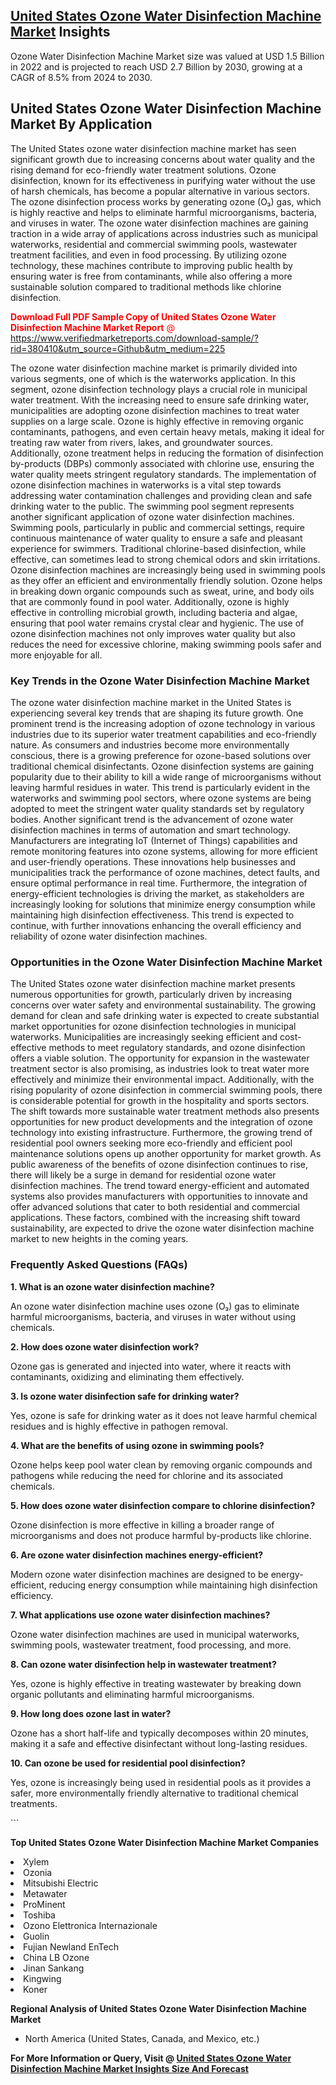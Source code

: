 <h2><a href="https://www.verifiedmarketreports.com/download-sample/?rid=380410&amp;utm_source=Github&amp;utm_medium=225" target="_blank">United States Ozone Water Disinfection Machine Market</a> Insights</h2><p>Ozone Water Disinfection Machine Market size was valued at USD 1.5 Billion in 2022 and is projected to reach USD 2.7 Billion by 2030, growing at a CAGR of 8.5% from 2024 to 2030.</p><p> <h2>United States Ozone Water Disinfection Machine Market By Application</h2> <p>The United States ozone water disinfection machine market has seen significant growth due to increasing concerns about water quality and the rising demand for eco-friendly water treatment solutions. Ozone disinfection, known for its effectiveness in purifying water without the use of harsh chemicals, has become a popular alternative in various sectors. The ozone disinfection process works by generating ozone (O₃) gas, which is highly reactive and helps to eliminate harmful microorganisms, bacteria, and viruses in water. The ozone water disinfection machines are gaining traction in a wide array of applications across industries such as municipal waterworks, residential and commercial swimming pools, wastewater treatment facilities, and even in food processing. By utilizing ozone technology, these machines contribute to improving public health by ensuring water is free from contaminants, while also offering a more sustainable solution compared to traditional methods like chlorine disinfection. <p><span class=""><span style="color: #ff0000;"><strong>Download Full PDF Sample Copy of United States Ozone Water Disinfection Machine Market Report</strong> @ </span><a href="https://www.verifiedmarketreports.com/download-sample/?rid=380410&amp;utm_source=Github&amp;utm_medium=225" target="_blank">https://www.verifiedmarketreports.com/download-sample/?rid=380410&amp;utm_source=Github&amp;utm_medium=225</a></span></p> The ozone water disinfection machine market is primarily divided into various segments, one of which is the waterworks application. In this segment, ozone disinfection technology plays a crucial role in municipal water treatment. With the increasing need to ensure safe drinking water, municipalities are adopting ozone disinfection machines to treat water supplies on a large scale. Ozone is highly effective in removing organic contaminants, pathogens, and even certain heavy metals, making it ideal for treating raw water from rivers, lakes, and groundwater sources. Additionally, ozone treatment helps in reducing the formation of disinfection by-products (DBPs) commonly associated with chlorine use, ensuring the water quality meets stringent regulatory standards. The implementation of ozone disinfection machines in waterworks is a vital step towards addressing water contamination challenges and providing clean and safe drinking water to the public. The swimming pool segment represents another significant application of ozone water disinfection machines. Swimming pools, particularly in public and commercial settings, require continuous maintenance of water quality to ensure a safe and pleasant experience for swimmers. Traditional chlorine-based disinfection, while effective, can sometimes lead to strong chemical odors and skin irritations. Ozone disinfection machines are increasingly being used in swimming pools as they offer an efficient and environmentally friendly solution. Ozone helps in breaking down organic compounds such as sweat, urine, and body oils that are commonly found in pool water. Additionally, ozone is highly effective in controlling microbial growth, including bacteria and algae, ensuring that pool water remains crystal clear and hygienic. The use of ozone disinfection machines not only improves water quality but also reduces the need for excessive chlorine, making swimming pools safer and more enjoyable for all. <h3>Key Trends in the Ozone Water Disinfection Machine Market</h3> <p>The ozone water disinfection machine market in the United States is experiencing several key trends that are shaping its future growth. One prominent trend is the increasing adoption of ozone technology in various industries due to its superior water treatment capabilities and eco-friendly nature. As consumers and industries become more environmentally conscious, there is a growing preference for ozone-based solutions over traditional chemical disinfectants. Ozone disinfection systems are gaining popularity due to their ability to kill a wide range of microorganisms without leaving harmful residues in water. This trend is particularly evident in the waterworks and swimming pool sectors, where ozone systems are being adopted to meet the stringent water quality standards set by regulatory bodies. Another significant trend is the advancement of ozone water disinfection machines in terms of automation and smart technology. Manufacturers are integrating IoT (Internet of Things) capabilities and remote monitoring features into ozone systems, allowing for more efficient and user-friendly operations. These innovations help businesses and municipalities track the performance of ozone machines, detect faults, and ensure optimal performance in real time. Furthermore, the integration of energy-efficient technologies is driving the market, as stakeholders are increasingly looking for solutions that minimize energy consumption while maintaining high disinfection effectiveness. This trend is expected to continue, with further innovations enhancing the overall efficiency and reliability of ozone water disinfection machines. <h3>Opportunities in the Ozone Water Disinfection Machine Market</h3> <p>The United States ozone water disinfection machine market presents numerous opportunities for growth, particularly driven by increasing concerns over water safety and environmental sustainability. The growing demand for clean and safe drinking water is expected to create substantial market opportunities for ozone disinfection technologies in municipal waterworks. Municipalities are increasingly seeking efficient and cost-effective methods to meet regulatory standards, and ozone disinfection offers a viable solution. The opportunity for expansion in the wastewater treatment sector is also promising, as industries look to treat water more effectively and minimize their environmental impact. Additionally, with the rising popularity of ozone disinfection in commercial swimming pools, there is considerable potential for growth in the hospitality and sports sectors. The shift towards more sustainable water treatment methods also presents opportunities for new product developments and the integration of ozone technology into existing infrastructure. Furthermore, the growing trend of residential pool owners seeking more eco-friendly and efficient pool maintenance solutions opens up another opportunity for market growth. As public awareness of the benefits of ozone disinfection continues to rise, there will likely be a surge in demand for residential ozone water disinfection machines. The trend toward energy-efficient and automated systems also provides manufacturers with opportunities to innovate and offer advanced solutions that cater to both residential and commercial applications. These factors, combined with the increasing shift toward sustainability, are expected to drive the ozone water disinfection machine market to new heights in the coming years. <h3>Frequently Asked Questions (FAQs)</h3> <p><strong>1. What is an ozone water disinfection machine?</strong></p> <p>An ozone water disinfection machine uses ozone (O₃) gas to eliminate harmful microorganisms, bacteria, and viruses in water without using chemicals.</p> <p><strong>2. How does ozone water disinfection work?</strong></p> <p>Ozone gas is generated and injected into water, where it reacts with contaminants, oxidizing and eliminating them effectively.</p> <p><strong>3. Is ozone water disinfection safe for drinking water?</strong></p> <p>Yes, ozone is safe for drinking water as it does not leave harmful chemical residues and is highly effective in pathogen removal.</p> <p><strong>4. What are the benefits of using ozone in swimming pools?</strong></p> <p>Ozone helps keep pool water clean by removing organic compounds and pathogens while reducing the need for chlorine and its associated chemicals.</p> <p><strong>5. How does ozone water disinfection compare to chlorine disinfection?</strong></p> <p>Ozone disinfection is more effective in killing a broader range of microorganisms and does not produce harmful by-products like chlorine.</p> <p><strong>6. Are ozone water disinfection machines energy-efficient?</strong></p> <p>Modern ozone water disinfection machines are designed to be energy-efficient, reducing energy consumption while maintaining high disinfection efficiency.</p> <p><strong>7. What applications use ozone water disinfection machines?</strong></p> <p>Ozone water disinfection machines are used in municipal waterworks, swimming pools, wastewater treatment, food processing, and more.</p> <p><strong>8. Can ozone water disinfection help in wastewater treatment?</strong></p> <p>Yes, ozone is highly effective in treating wastewater by breaking down organic pollutants and eliminating harmful microorganisms.</p> <p><strong>9. How long does ozone last in water?</strong></p> <p>Ozone has a short half-life and typically decomposes within 20 minutes, making it a safe and effective disinfectant without long-lasting residues.</p> <p><strong>10. Can ozone be used for residential pool disinfection?</strong></p> <p>Yes, ozone is increasingly being used in residential pools as it provides a safer, more environmentally friendly alternative to traditional chemical treatments.</p> ```</p><p><strong>Top United States Ozone Water Disinfection Machine Market Companies</strong></p><div data-test-id=""><p><li>Xylem</li><li> Ozonia</li><li> Mitsubishi Electric</li><li> Metawater</li><li> ProMinent</li><li> Toshiba</li><li> Ozono Elettronica Internazionale</li><li> Guolin</li><li> Fujian Newland EnTech</li><li> China LB Ozone</li><li> Jinan Sankang</li><li> Kingwing</li><li> Koner</li></p><div><strong>Regional Analysis of&nbsp;United States Ozone Water Disinfection Machine Market</strong></div><ul><li dir="ltr"><p dir="ltr">North America&nbsp;(United States, Canada, and Mexico, etc.)</p></li></ul><p><strong>For More Information or Query, Visit @&nbsp;</strong><strong><a href="https://www.verifiedmarketreports.com/product/ozone-water-disinfection-machine-market/?utm_source=Github&amp;utm_medium=225" target="_blank">United States Ozone Water Disinfection Machine Market Insights Size And Forecast</a></strong></p></div>
